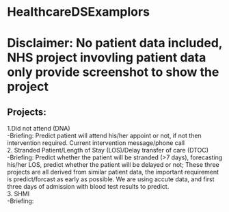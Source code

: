 # HealthcareDSExamplors
 # Disclaimer: No patient data included, NHS project invovling patient data only provide screenshot to show the project <br/>
## Projects: <br/>
 1.Did not attend (DNA) <br/>
  -Briefing: Predict patient will attend his/her appoint or not, if not then intervention required. Current intervention message/phone call<br/>
 2. Stranded Patient/Length of Stay (LOS)/Delay transfer of care (DTOC)<br/>
  -Briefing: Predict whether the patient will be stranded (>7 days), forecasting his/her LOS, predict whether the patient will be delayed or not; These three projects are all derived from similar patient data, the important requirement is predict/forcast as early as possible. We are using accute data, and first three days of admission with blood test results to predict. <br/>
 3. SHMI<br/>
  -Briefing: <br/> 
